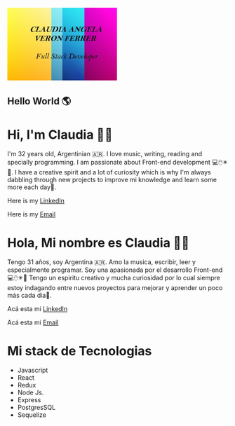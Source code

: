 <img src="./fondo-colores-developer.png" style="width:250px"></img>


## Hello World 🌎

# Hi, I'm Claudia 👋🤟

I'm 32 years old, Argentinian 🇦🇷. I love music, writing, reading and specially programming. I am passionate about Front-end development  💻🖱️✴️👾.
I have a creative spirit and a lot of curiosity which is why I'm always dabbling through new projects to improve mi knowledge and learn some more each day💪. 

Here is my [LinkedIn](https://www.linkedin.com/in/claudia-angela-del-valle-ver%C3%B3n-ferrer-b8a0001a6/)

Here is my [Email](cveronferrer@gmail.com)




# Hola, Mi nombre es Claudia 👋🤟

Tengo 31 años, soy Argentina 🇦🇷. Amo la musica, escribir, leer y especialmente programar. Soy una apasionada por el desarrollo Front-end💻🖱️✴️👾
Tengo un espiritu creativo y mucha curiosidad por lo cual siempre estoy indagando entre nuevos proyectos para mejorar y aprender un poco más cada dia💪.

Acá esta mi [LinkedIn](https://www.linkedin.com/in/claudia-angela-del-valle-ver%C3%B3n-ferrer-b8a0001a6/)

Acá esta mi [Email](cveronferrer@gmail.com)


# Mi stack de Tecnologias

- Javascript
- React
- Redux
- Node Js.
- Express
- PostgresSQL
- Sequelize